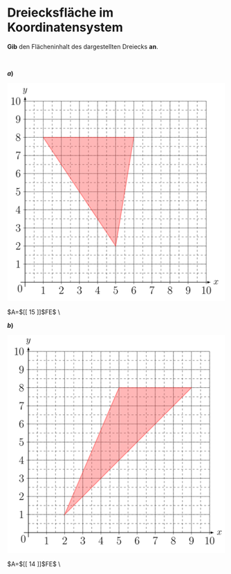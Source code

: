 <!--
version:  0.0.1

language: de

@style
input {
    text-align: center;
}

.flex-container {
    display: flex;
    flex-wrap: wrap;
    align-items: stretch;
    gap: 20px;
}

.flex-child {
    flex: 1;
    min-width: 350px;
    margin-right: 20px;
}

@media (max-width: 400px) {
    .flex-child {
        flex: 100%;
        margin-right: 0;
    }
}
@end

formula: \carry   \textcolor{red}{\scriptsize #1}
formula: \digit   \rlap{\carry{#1}}\phantom{#2}#2
formula: \permil  \text{‰}

import: https://raw.githubusercontent.com/LiaTemplates/Tikz-Jax/main/README.md

script: https://cdn.jsdelivr.net/gh/LiaTemplates/Tikz-Jax@main/dist/index.js


tags: Koordinatensystem, Punkt, Dreieck, Fläche, sehr leicht, niedrig, Angeben

comment: Im Koodinatensystem ist ein Dreieck dargestellt. Bestimme den Flächeninhalt.

author: Martin Lommatzsch

-->




# Dreiecksfläche im Koordinatensystem


**Gib** den Flächeninhalt des dargestellten Dreiecks **an**.

<br>
<section class="flex-container">

<div class="flex-child">

__$a)\;\;$__

<center>

![](https://raw.githubusercontent.com/MINT-the-GAP/Aufgabensammlung/refs/heads/main/Repetitorium/Kap3/Dreieck46a.png)

</center>
 $A=$[[  15  ]]$FE$ \
<br>
</div> 




<div class="flex-child">

__$b)\;\;$__

<center>

![](https://raw.githubusercontent.com/MINT-the-GAP/Aufgabensammlung/refs/heads/main/Repetitorium/Kap3/Dreieck46b.png)

</center>
 $A=$[[  14  ]]$FE$ \
<br>
</div> 


</section>

<br>
<br>
<br>
<br>
<br>